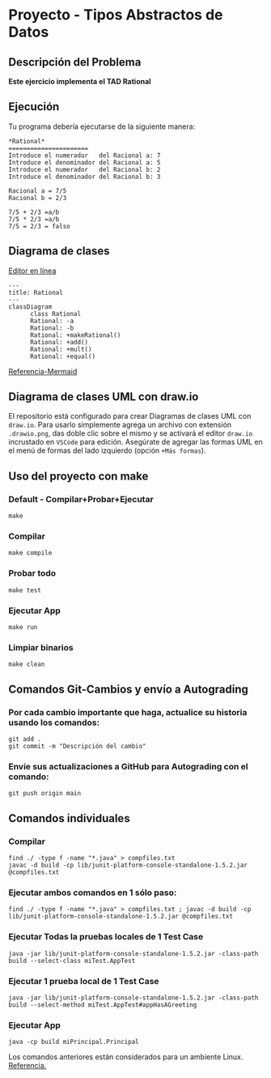 # Proyecto - Tipos Abstractos de Datos

## Descripción del Problema

**Este ejercicio implementa el TAD Rational**

## Ejecución

Tu programa debería ejecutarse de la siguiente manera:

```
*Rational*
======================
Introduce el numerador   del Racional a: 7
Introduce el denominador del Racional a: 5
Introduce el numerador   del Racional b: 2
Introduce el denominador del Racional b: 3

Racional a = 7/5
Racional b = 2/3

7/5 + 2/3 =a/b
7/5 * 2/3 =a/b
7/5 = 2/3 = falso

```


## Diagrama de clases
[Editor en línea](https://mermaid.live/)
```mermaid
---
title: Rational
---
classDiagram
      class Rational
      Rational: -a
      Rational: -b
      Rational: +makeRational()
      Rational: +add()
      Rational: +mult()
      Rational: +equal()
```
[Referencia-Mermaid](https://mermaid.js.org/syntax/classDiagram.html)

## Diagrama de clases UML con draw.io
El repositorio está configurado para crear Diagramas de clases UML con ```draw.io```. Para usarlo simplemente agrega un archivo con extensión ```.drawio.png```, das doble clic sobre el mismo y se activará el editor ```draw.io``` incrustado en ```VSCode``` para edición. Asegúrate de agregar las formas UML en el menú de formas del lado izquierdo (opción ```+Más formas```).
## Uso del proyecto con make

### Default - Compilar+Probar+Ejecutar
```
make
```
### Compilar
```
make compile
```
### Probar todo
```
make test
```
### Ejecutar App
```
make run
```
### Limpiar binarios
```
make clean
```
## Comandos Git-Cambios y envío a Autograding

### Por cada cambio importante que haga, actualice su historia usando los comandos:
```
git add .
git commit -m "Descripción del cambio"
```
### Envíe sus actualizaciones a GitHub para Autograding con el comando:
```
git push origin main
```
## Comandos individuales
### Compilar

```
find ./ -type f -name "*.java" > compfiles.txt
javac -d build -cp lib/junit-platform-console-standalone-1.5.2.jar @compfiles.txt
```
### Ejecutar ambos comandos en 1 sólo paso:
```
find ./ -type f -name "*.java" > compfiles.txt ; javac -d build -cp lib/junit-platform-console-standalone-1.5.2.jar @compfiles.txt
```

### Ejecutar Todas la pruebas locales de 1 Test Case
```
java -jar lib/junit-platform-console-standalone-1.5.2.jar -class-path build --select-class miTest.AppTest
```
### Ejecutar 1 prueba local de 1 Test Case
```
java -jar lib/junit-platform-console-standalone-1.5.2.jar -class-path build --select-method miTest.AppTest#appHasAGreeting
```
### Ejecutar App
```
java -cp build miPrincipal.Principal
```
Los comandos anteriores están considerados para un ambiente Linux. [Referencia.](https://www.baeldung.com/junit-run-from-command-line)
